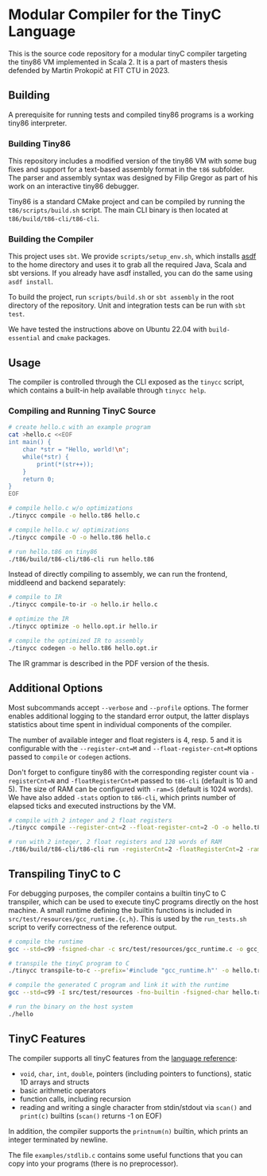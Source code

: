 # Modular Compiler for the TinyC Language

This is the source code repository for a modular tinyC compiler targeting the tiny86 VM implemented in Scala 2. It is a part of masters thesis defended by Martin Prokopič at FIT CTU in 2023.

## Building

A prerequisite for running tests and compiled tiny86 programs is a working tiny86 interpreter.

### Building Tiny86

This repository includes a modified version of the tiny86 VM with some bug fixes and support for a text-based assembly format in the `t86` subfolder. The parser and assembly syntax was designed by Filip Gregor as part of his work on an interactive tiny86 debugger.

Tiny86 is a standard CMake project and can be compiled by running the `t86/scripts/build.sh` script. The main CLI binary is then located at `t86/build/t86-cli/t86-cli`.

### Building the Compiler

This project uses `sbt`. We provide `scripts/setup_env.sh`, which installs [asdf](https://asdf-vm.com/) to the home directory and uses it to grab all the required Java, Scala and sbt versions. If you already have asdf installed, you can do the same using `asdf install`.

To build the project, run `scripts/build.sh` or `sbt assembly` in the root directory of the repository. Unit and integration tests can be run with `sbt test`.

We have tested the instructions above on Ubuntu 22.04 with `build-essential` and `cmake` packages.

## Usage

The compiler is controlled through the CLI exposed as the `tinycc` script, which contains a built-in help available through `tinycc help`.

### Compiling and Running TinyC Source

```bash
# create hello.c with an example program
cat >hello.c <<EOF
int main() {
	char *str = "Hello, world!\n";
	while(*str) {
		print(*(str++));
	}
	return 0;
}
EOF

# compile hello.c w/o optimizations
./tinycc compile -o hello.t86 hello.c

# compile hello.c w/ optimizations
./tinycc compile -O -o hello.t86 hello.c

# run hello.t86 on tiny86
./t86/build/t86-cli/t86-cli run hello.t86
```

Instead of directly compiling to assembly, we can run the frontend, middleend and backend separately:

```bash
# compile to IR
./tinycc compile-to-ir -o hello.ir hello.c

# optimize the IR
./tinycc optimize -o hello.opt.ir hello.ir

# compile the optimized IR to assembly
./tinycc codegen -o hello.t86 hello.opt.ir
```

The IR grammar is described in the PDF version of the thesis.

## Additional Options

Most subcommands accept `--verbose` and `--profile` options. The former enables additional logging to the standard error output, the latter displays statistics about time spent in individual components of the compiler.

The number of available integer and float registers is 4, resp. 5 and it is configurable with the `--register-cnt=M` and `--float-register-cnt=M` options passed to `compile` or `codegen` actions. 

Don't forget to configure tiny86 with the corresponding register count via `-registerCnt=N` and `-floatRegisterCnt=M` passed to `t86-cli` (default is 10 and 5). The size of RAM can be configured with `-ram=S` (default is 1024 words). We have also added `-stats` option to `t86-cli`, which prints number of elapsed ticks and executed instructions by the VM.

```bash
# compile with 2 integer and 2 float registers
./tinycc compile --register-cnt=2 --float-register-cnt=2 -O -o hello.t86 hello.c

# run with 2 integer, 2 float registers and 128 words of RAM
./t86/build/t86-cli/t86-cli run -registerCnt=2 -floatRegisterCnt=2 -ram=128 -stats hello.t86
```

## Transpiling TinyC to C

For debugging purposes, the compiler contains a builtin tinyC to C transpiler, which can be used to execute tinyC programs directly on the host machine. A small runtime defining the builtin functions is included in `src/test/resources/gcc_runtime.{c,h}`. This is used by the `run_tests.sh` script to verify correctness of the reference output.

```bash
# compile the runtime
gcc --std=c99 -fsigned-char -c src/test/resources/gcc_runtime.c -o gcc_runtime.o

# transpile the tinyC program to C
./tinycc transpile-to-c --prefix='#include "gcc_runtime.h"' -o hello.transpiled.c hello.c

# compile the generated C program and link it with the runtime
gcc --std=c99 -I src/test/resources -fno-builtin -fsigned-char hello.transpiled.c gcc_runtime.o -o hello

# run the binary on the host system
./hello
```

## TinyC Features

The compiler supports all tinyC features from the [language reference](https://gitlab.fit.cvut.cz/NI-GEN/ni-gen-23/-/blob/main/LANGUAGE.md):

- `void`, `char`, `int`, `double`, pointers (including pointers to functions), static 1D arrays and structs
- basic arithmetic operators
- function calls, including recursion
- reading and writing a single character from stdin/stdout via `scan()` and `print(c)` builtins (`scan()` returns -1 on EOF)

In addition, the compiler supports the `printnum(n)` builtin, which prints an integer terminated by newline.

The file `examples/stdlib.c` contains some useful functions that you can copy into your programs (there is no preprocessor).
